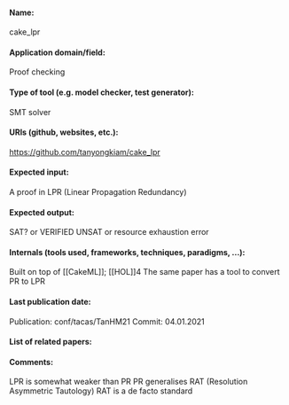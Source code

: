 #### Name:
cake_lpr

#### Application domain/field:
Proof checking

#### Type of tool (e.g. model checker, test generator): 
SMT solver

#### URIs (github, websites, etc.):
https://github.com/tanyongkiam/cake_lpr

#### Expected input:
A proof in LPR (Linear Propagation Redundancy)

#### Expected output:
SAT? or VERIFIED UNSAT or resource exhaustion error

#### Internals (tools used, frameworks, techniques, paradigms, ...):
Built on top of [[CakeML]]; [[HOL]]4
The same paper has a tool to convert PR to LPR


#### Last publication date:
Publication: conf/tacas/TanHM21
Commit: 04.01.2021

#### List of related papers:

#### Comments:
LPR is somewhat weaker than PR
PR generalises RAT (Resolution Asymmetric Tautology)
RAT is a de facto standard